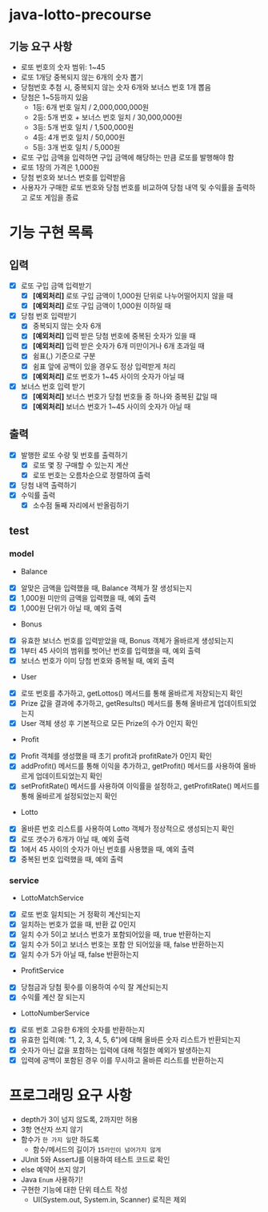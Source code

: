 # java-lotto-precourse

## 기능 요구 사항 
- 로또 번호의 숫자 범위: 1~45
- 로또 1개당 중복되지 않는 6개의 숫자 뽑기
- 당첨번호 추첨 시, 중복되지 않는 숫자 6개와 보너스 번호 1개 뽑음
- 당첨은 1~5등까지 있음
  - 1등: 6개 번호 일치 / 2,000,000,000원
  - 2등: 5개 번호 + 보너스 번호 일치 / 30,000,000원
  - 3등: 5개 번호 일치 / 1,500,000원
  - 4등: 4개 번호 일치 / 50,000원
  - 5등: 3개 번호 일치 / 5,000원
- 로또 구입 금액을 입력하면 구입 금액에 해당하는 만큼 로또를 발행해야 함
- 로또 1장의 가격은 1,000원
- 당첨 번호와 보너스 번호를 입력받음
- 사용자가 구매한 로또 번호와 당첨 번호를 비교하여 당첨 내역 및 수익률을 출력하고 로또 게임을 종료

# 기능 구현 목록
## 입력
- [x] 로또 구입 금액 입력받기
  - [x] **[예외처리]** 로또 구입 금액이 1,000원 단위로 나누어떨어지지 않을 때
  - [x] **[예외처리]** 로또 구입 금액이 1,000원 이하일 때
- [x] 당첨 번호 입력받기
  - [x] 중복되지 않는 숫자 6개
  - [x] **[예외처리]** 입력 받은 당첨 번호에 중복된 숫자가 있을 때
  - [x] **[예외처리]** 입력 받은 숫자가 6개 미만이거나 6개 초과일 때
  - [x] 쉼표(,) 기준으로 구분
  - [x] 쉼표 앞에 공백이 있을 경우도 정상 입력받게 처리
  - [x] **[예외처리]** 로또 번호가 1~45 사이의 숫자가 아닐 때
- [x] 보너스 번호 입력 받기
  - [x] **[예외처리]** 보너스 번호가 당첨 번호들 중 하나와 중복된 값일 때
  - [x] **[예외처리]** 보너스 번호가 1~45 사이의 숫자가 아닐 때

## 출력
- [x] 발행한 로또 수량 및 번호를 출력하기
  - [x] 로또 몇 장 구매할 수 있는지 계산
  - [x] 로또 번호는 오름차순으로 정렬하여 출력
- [x] 당첨 내역 출력하기
- [x] 수익률 출력
  - [x] 소수점 둘째 자리에서 반올림하기 

## test 
### model
- Balance
- [x] 알맞은 금액을 입력했을 때, Balance 객체가 잘 생성되는지
- [x] 1,000원 미만의 금액을 입력했을 때, 예외 출력
- [x] 1,000원 단위가 아닐 때, 예외 출력
- Bonus
- [x] 유효한 보너스 번호를 입력받았을 때, Bonus 객체가 올바르게 생성되는지
- [x] 1부터 45 사이의 범위를 벗어난 번호를 입력했을 때, 예외 출력
- [x] 보너스 번호가 이미 당첨 번호와 중복될 때, 예외 출력
- User
- [x] 로또 번호를 추가하고, getLottos() 메서드를 통해 올바르게 저장되는지 확인
- [x] Prize 값을 결과에 추가하고, getResults() 메서드를 통해 올바르게 업데이트되었는지
- [x] User 객체 생성 후 기본적으로 모든 Prize의 수가 0인지 확인
- Profit
- [x] Profit 객체를 생성했을 때 초기 profit과 profitRate가 0인지 확인
- [x] addProfit() 메서드를 통해 이익을 추가하고, getProfit() 메서드를 사용하여 올바르게 업데이트되었는지 확인
- [x] setProfitRate() 메서드를 사용하여 이익률을 설정하고, getProfitRate() 메서드를 통해 올바르게 설정되었는지 확인
- Lotto
- [x] 올바른 번호 리스트를 사용하여 Lotto 객체가 정상적으로 생성되는지 확인
- [x] 로또 갯수가 6개가 아닐 때, 예외 출력
- [x] 1에서 45 사이의 숫자가 아닌 번호를 사용했을 때, 예외 출력
- [x] 중복된 번호 입력했을 때, 예외 출력
### service
- LottoMatchService
- [x] 로또 번호 일치되는 거 정확히 계산되는지
- [x] 일치하는 번호가 없을 때, 반환 값 0인지
- [x] 일치 수가 5이고 보너스 번호가 포함되어있을 때, true 반환하는지
- [x] 일치 수가 5이고 보너스 번호는 포함 안 되어있을 때, false 반환하는지
- [x] 일치 수가 5가 아닐 때, false 반환하는지
- ProfitService
- [x] 당첨금과 당첨 횟수를 이용하여 수익 잘 계산되는지 
- [x] 수익률 계산 잘 되는지
- LottoNumberService
- [x] 로또 번호 고유한 6개의 숫자를 반환하는지
- [x] 유효한 입력(예: "1, 2, 3, 4, 5, 6")에 대해 올바른 숫자 리스트가 반환되는지
- [x] 숫자가 아닌 값을 포함하는 입력에 대해 적절한 예외가 발생하는지
- [x] 입력에 공백이 포함된 경우 이를 무시하고 올바른 리스트를 반환하는지

# 프로그래밍 요구 사항 
- depth가 3이 넘지 않도록, 2까지만 허용
- 3항 연산자 쓰지 않기
- 함수가 `한 가지 일`만 하도록
  - 함수/메서드의 길이가 `15라인이 넘어가지 않게`
- JUnit 5와 AssertJ를 이용하여 테스트 코드로 확인
- else 예약어 쓰지 않기 
- Java `Enum` 사용하기!
- 구현한 기능에 대한 단위 테스트 작성
  - UI(System.out, System.in, Scanner) 로직은 제외